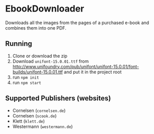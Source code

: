 # EbookDownloader

Downloads all the images from the pages of a purchased e-book and combines them into one PDF.

## Running

1. Clone or download the zip
2. Download `unifont-15.0.01.ttf` from http://www.unifoundry.com/pub/unifont/unifont-15.0.01/font-builds/unifont-15.0.01.ttf and put it in the project root
1. run `npm init`
1. run `npm start` 

## Supported Publishers (websites)
- Cornelsen (`cornelsen.de`)
- Cornelsen (`scook.de`)
- Klett (`klett.de`)
- Westermann (`westermann.de`)